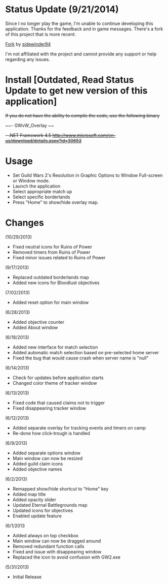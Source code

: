 Status Update (9/21/2014)
============
Since I no longer play the game, I'm unable to continue developing this application. Thanks for the feedback and in game messages. There's a fork of this project that is more recent. 

[Fork]( https://github.com/sidewinder94/GWvW_Overlay) by [sidewinder94]( https://github.com/sidewinder94)

I'm not affiliated with the project and cannot provide any support or help regarding any issues. 

Install [Outdated, Read Status Update to get new version of this application]
============
~~If you do not have the ability to compile the code, use the following binary~~

~~- GWvW_Overlay ~~

~~- .NET Framework 4.5 http://www.microsoft.com/en-us/download/details.aspx?id=30653~~

Usage
============
- Set Guild Wars 2's Resolution  in Graphic Options to Window Full-screen or Window mode.
- Launch the application
- Select appropriate match up
- Select specific borderlands
- Press "Home" to show/hide overlay map.

Changes
============
(10/29/2013)
- Fixed neutral icons for Ruins of Power
- Removed timers from Ruins of Power
- Fixed minor issues related to Ruins of Power

(9/17/2013)
- Replaced outdated borderlands map
- Added new icons for Bloodlust objectives

(7/02/2013)
- Added reset option for main window

(6/28/2013)
- Added objective counter
- Added About window

(6/18/2013)
- Added new interface for match selection
- Added automatic match selection based on pre-selected home server
- Fixed the bug that would cause crash when server name is "null"

(6/14/2013)
- Check for updates before application starts
- Changed color theme of tracker window

(6/13/2013)
- Fixed code that caused claims not to trigger
- Fixed disappearing tracker window

(6/12/2013)
- Added separate overlay for tracking events and timers on camp
- Re-done how click-trough is handled

(6/9/2013)
- Added separate options window
- Main window can now be resized
- Added guild claim icons
- Added objective names

(6/2/2013)
- Remapped show/hide shortcut to "Home" key
- Added map title
- Added opacity slider
- Updated Eternal Battlegrounds map
- Updated icons for objectives
- Enabled update feature

(6/1/2013
- Added always on top checkbox
- Main window can now be dragged around
- Removed redundant function calls
- Fixed and issue with disappearing window
- Replaced the icon to avoid confusion with GW2.exe

(5/31/2013)
- Initial Release
